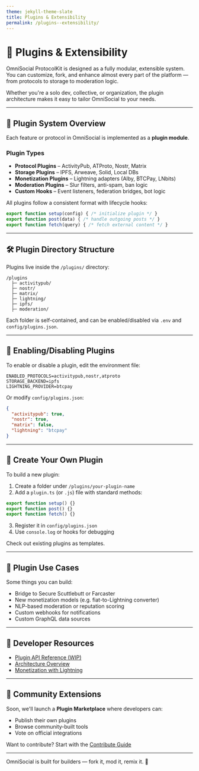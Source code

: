 ```yaml
---
theme: jekyll-theme-slate
title: Plugins & Extensibility
permalink: /plugins--extensibility/
---
```


# 🔌 Plugins & Extensibility

OmniSocial ProtocolKit is designed as a fully modular, extensible system. You can customize, fork, and enhance almost every part of the platform — from protocols to storage to moderation logic.

Whether you're a solo dev, collective, or organization, the plugin architecture makes it easy to tailor OmniSocial to your needs.

---

## 🧩 Plugin System Overview

Each feature or protocol in OmniSocial is implemented as a **plugin module**.

### Plugin Types
- **Protocol Plugins** – ActivityPub, ATProto, Nostr, Matrix
- **Storage Plugins** – IPFS, Arweave, Solid, Local DBs
- **Monetization Plugins** – Lightning adapters (Alby, BTCPay, LNbits)
- **Moderation Plugins** – Slur filters, anti-spam, ban logic
- **Custom Hooks** – Event listeners, federation bridges, bot logic

All plugins follow a consistent format with lifecycle hooks:
```ts
export function setup(config) { /* initialize plugin */ }
export function post(data) { /* handle outgoing posts */ }
export function fetch(query) { /* fetch external content */ }
```

---

## 🛠 Plugin Directory Structure

Plugins live inside the `/plugins/` directory:
```
/plugins
  ├─ activitypub/
  ├─ nostr/
  ├─ matrix/
  ├─ lightning/
  ├─ ipfs/
  ├─ moderation/
```
Each folder is self-contained, and can be enabled/disabled via `.env` and `config/plugins.json`.

---

## 🔧 Enabling/Disabling Plugins

To enable or disable a plugin, edit the environment file:
```dotenv
ENABLED_PROTOCOLS=activitypub,nostr,atproto
STORAGE_BACKEND=ipfs
LIGHTNING_PROVIDER=btcpay
```

Or modify `config/plugins.json`:
```json
{
  "activitypub": true,
  "nostr": true,
  "matrix": false,
  "lightning": "btcpay"
}
```

---

## 🧪 Create Your Own Plugin

To build a new plugin:
1. Create a folder under `/plugins/your-plugin-name`
2. Add a `plugin.ts` (or `.js`) file with standard methods:
```ts
export function setup() {}
export function post() {}
export function fetch() {}
```
3. Register it in `config/plugins.json`
4. Use `console.log` or hooks for debugging

Check out existing plugins as templates.

---

## 🧠 Plugin Use Cases

Some things you can build:
- Bridge to Secure Scuttlebutt or Farcaster
- New monetization models (e.g. fiat-to-Lightning converter)
- NLP-based moderation or reputation scoring
- Custom webhooks for notifications
- Custom GraphQL data sources

---

## 🧰 Developer Resources

- [Plugin API Reference (WIP)](https://github.com/beitmenotyou-com/OmniSocial-ProtocolKit/wiki/Plugin-API)
- [Architecture Overview](./architecture-overview/)
- [Monetization with Lightning](./monetization-with-lightning/)

---

## 🤝 Community Extensions

Soon, we'll launch a **Plugin Marketplace** where developers can:
- Publish their own plugins
- Browse community-built tools
- Vote on official integrations

Want to contribute? Start with the [Contribute Guide](https://github.com/beitmenotyou-com/OmniSocial-ProtocolKit/wiki/Contribute)

---

OmniSocial is built for builders — fork it, mod it, remix it. 🧬
